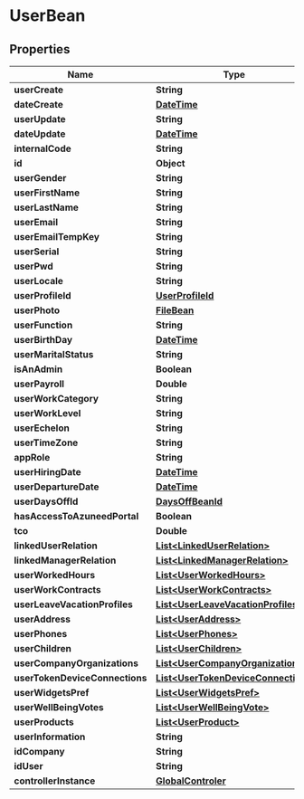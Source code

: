 
# UserBean

## Properties
Name | Type | Description | Notes
------------ | ------------- | ------------- | -------------
**userCreate** | **String** |  |  [optional]
**dateCreate** | [**DateTime**](DateTime.md) |  |  [optional]
**userUpdate** | **String** |  |  [optional]
**dateUpdate** | [**DateTime**](DateTime.md) |  |  [optional]
**internalCode** | **String** |  |  [optional]
**id** | **Object** |  |  [optional]
**userGender** | **String** |  |  [optional]
**userFirstName** | **String** |  |  [optional]
**userLastName** | **String** |  |  [optional]
**userEmail** | **String** |  |  [optional]
**userEmailTempKey** | **String** |  |  [optional]
**userSerial** | **String** |  |  [optional]
**userPwd** | **String** |  |  [optional]
**userLocale** | **String** |  |  [optional]
**userProfileId** | [**UserProfileId**](UserProfileId.md) |  |  [optional]
**userPhoto** | [**FileBean**](FileBean.md) |  |  [optional]
**userFunction** | **String** |  |  [optional]
**userBirthDay** | [**DateTime**](DateTime.md) |  |  [optional]
**userMaritalStatus** | **String** |  |  [optional]
**isAnAdmin** | **Boolean** |  |  [optional]
**userPayroll** | **Double** |  |  [optional]
**userWorkCategory** | **String** |  |  [optional]
**userWorkLevel** | **String** |  |  [optional]
**userEchelon** | **String** |  |  [optional]
**userTimeZone** | **String** |  |  [optional]
**appRole** | **String** |  |  [optional]
**userHiringDate** | [**DateTime**](DateTime.md) |  |  [optional]
**userDepartureDate** | [**DateTime**](DateTime.md) |  |  [optional]
**userDaysOffId** | [**DaysOffBeanId**](DaysOffBeanId.md) |  |  [optional]
**hasAccessToAzuneedPortal** | **Boolean** |  |  [optional]
**tco** | **Double** |  |  [optional]
**linkedUserRelation** | [**List&lt;LinkedUserRelation&gt;**](LinkedUserRelation.md) |  |  [optional]
**linkedManagerRelation** | [**List&lt;LinkedManagerRelation&gt;**](LinkedManagerRelation.md) |  |  [optional]
**userWorkedHours** | [**List&lt;UserWorkedHours&gt;**](UserWorkedHours.md) |  |  [optional]
**userWorkContracts** | [**List&lt;UserWorkContracts&gt;**](UserWorkContracts.md) |  |  [optional]
**userLeaveVacationProfiles** | [**List&lt;UserLeaveVacationProfiles&gt;**](UserLeaveVacationProfiles.md) |  |  [optional]
**userAddress** | [**List&lt;UserAddress&gt;**](UserAddress.md) |  |  [optional]
**userPhones** | [**List&lt;UserPhones&gt;**](UserPhones.md) |  |  [optional]
**userChildren** | [**List&lt;UserChildren&gt;**](UserChildren.md) |  |  [optional]
**userCompanyOrganizations** | [**List&lt;UserCompanyOrganization&gt;**](UserCompanyOrganization.md) |  |  [optional]
**userTokenDeviceConnections** | [**List&lt;UserTokenDeviceConnection&gt;**](UserTokenDeviceConnection.md) |  |  [optional]
**userWidgetsPref** | [**List&lt;UserWidgetsPref&gt;**](UserWidgetsPref.md) |  |  [optional]
**userWellBeingVotes** | [**List&lt;UserWellBeingVote&gt;**](UserWellBeingVote.md) |  |  [optional]
**userProducts** | [**List&lt;UserProduct&gt;**](UserProduct.md) |  |  [optional]
**userInformation** | **String** |  |  [optional]
**idCompany** | **String** |  |  [optional]
**idUser** | **String** |  |  [optional]
**controllerInstance** | [**GlobalControler**](GlobalControler.md) |  |  [optional]



